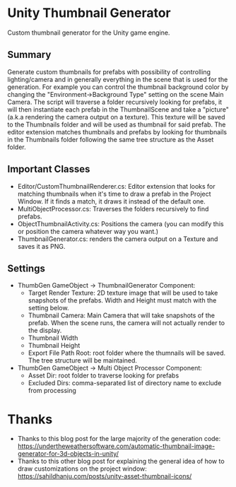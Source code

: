 # Unity Thumbnail Generator
Custom thumbnail generator for the Unity game engine.

## Summary
Generate custom thumbnails for prefabs with possibility of controlling lighting/camera and in generally everything in the scene that is used for the generation.
For example you can control the thumbnail background color by changing the "Environment->Background Type" setting on the scene Main Camera.
The script will traverse a folder recursively looking for prefabs, it will then instantiate each prefab in the ThumbnailScene and take a "picture" (a.k.a rendering the camera output on a texture). 
This texture will be saved to the Thumbnails folder and will be used as thumbnail for said prefab.
The editor extension matches thumbnails and prefabs by looking for thumbnails in the Thumbnails folder following the same tree structure as the Asset folder.

## Important Classes
* Editor/CustomThumbnailRenderer.cs: Editor extension that looks for matching thumbnails when it's time to draw a prefab in the Project Window. If it finds a match, it draws it instead of the default one.
* MultiObjectProcessor.cs: Traverses the folders recursively to find prefabs.
* ObjectThumbnailActivity.cs: Positions the camera (you can modify this or position the camera whatever way you want.)
* ThumbnailGenerator.cs: renders the camera output on a Texture and saves it as PNG.

## Settings
* ThumbGen GameObject -> ThumbnailGenerator Component: 
  * Target Render Texture: 2D texture image that will be used to take snapshots of the prefabs. Width and Height must match with the setting below.
  * Thumbnail Camera: Main Camera that will take snapshots of the prefab. When the scene runs, the camera will not actually render to the display.
  * Thumbnail Width
  * Thumbnail Height
  * Export File Path Root: root folder where the thumnails will be saved. The tree structure will be maintained.
* ThumbGen GameObject -> Multi Object Processor Component: 
  * Asset Dir: root folder to traverse looking for prefabs
  * Excluded Dirs: comma-separated list of directory name to exclude from processing


# Thanks
* Thanks to this blog post for the large majority of the generation code: https://undertheweathersoftware.com/automatic-thumbnail-image-generator-for-3d-objects-in-unity/
* Thanks to this other blog post for explaining the general idea of how to draw customizations on the project window: https://sahildhanju.com/posts/unity-asset-thumbnail-icons/
